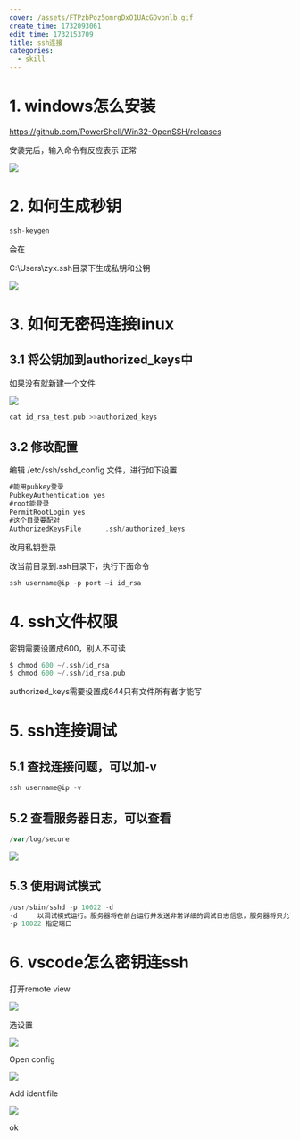 ```yaml
---
cover: /assets/FTPzbPoz5omrgDxO1UAcGDvbnlb.gif
create_time: 1732093061
edit_time: 1732153709
title: ssh连接
categories:
  - skill
---
```



# 1. windows怎么安装

https://github.com/PowerShell/Win32-OpenSSH/releases

安装完后，输入命令有反应表示 正常

<img src="/assets/GmyJbvgYPoRV7sxFLPlcDpSYn3e.png" src-width="704" class="markdown-img m-auto" src-height="149" align="center"/>

# 2. 如何生成秒钥

```go
ssh-keygen
```

会在

C:\Users\zyx\.ssh目录下生成私钥和公钥

<img src="/assets/In9abwAknoiqcixqOlXcUixrnFe.png" src-width="351" class="markdown-img m-auto" src-height="245" align="center"/>

# 3. 如何无密码连接linux

## 3.1 将公钥加到authorized_keys中

如果没有就新建一个文件

<img src="/assets/QaETblbouoGuVtxTUllcuVrfnfL.png" src-width="557" class="markdown-img m-auto" src-height="52" align="center"/>

```go
cat id_rsa_test.pub >>authorized_keys
```

## 3.2 修改配置

编辑 /etc/ssh/sshd_config 文件，进行如下设置

```go
#能用pubkey登录
PubkeyAuthentication yes
#root能登录
PermitRootLogin yes
#这个目录要配对
AuthorizedKeysFile      .ssh/authorized_keys
```

改用私钥登录

改当前目录到.ssh目录下，执行下面命令

```go
ssh username@ip -p port –i id_rsa
```

# 4. ssh文件权限

密钥需要设置成600，别人不可读

```go
$ chmod 600 ~/.ssh/id_rsa
$ chmod 600 ~/.ssh/id_rsa.pub
```

authorized_keys需要设置成644只有文件所有者才能写

# 5. ssh连接调试

## 5.1 查找连接问题，可以加-v

```go
ssh username@ip -v
```

## 5.2 查看服务器日志，可以查看

```go
/var/log/secure
```

<img src="/assets/CgtHbtVkBoyNNJxEidQccdICnid.png" src-width="1068" class="markdown-img m-auto" src-height="138" align="center"/>

## 5.3 使用调试模式

```go
/usr/sbin/sshd -p 10022 -d
-d     以调试模式运行。服务器将在前台运行并发送非常详细的调试日志信息，服务器将只允许接入一个连接，并且不派生出子进程。仅用于调试目的。
-p 10022 指定端口
```

# 6. vscode怎么密钥连ssh

打开remote view

<img src="/assets/POJvbqyTIoOwFIxagzdctNc0n0g.png" src-width="572" class="markdown-img m-auto" src-height="53" align="center"/>

选设置

<img src="/assets/ZZdlbScPFoKp4bxbah1czVsvnmf.png" src-width="487" class="markdown-img m-auto" src-height="75" align="center"/>

Open config

<img src="/assets/WrKmbYDozo6gLrxCnXecRXEdnRF.png" src-width="396" class="markdown-img m-auto" src-height="77" align="center"/>

Add identifile

<img src="/assets/KVJeb5rpVocufSxSPKvcEPTSn3b.png" src-width="501" class="markdown-img m-auto" src-height="107" align="center"/>

ok

